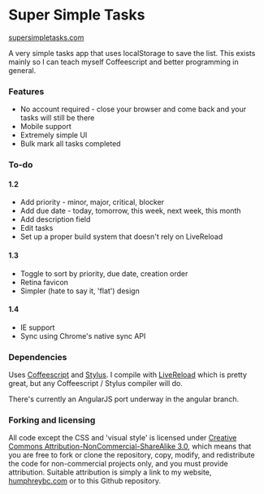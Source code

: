 Super Simple Tasks
==================
[supersimpletasks.com](http://supersimpletasks.com)

A very simple tasks app that uses localStorage to save the list. This exists mainly so I can teach myself Coffeescript and better programming in general.

### Features

* No account required - close your browser and come back and your tasks will still be there
* Mobile support
* Extremely simple UI
* Bulk mark all tasks completed

### To-do

#### 1.2

* Add priority - minor, major, critical, blocker
* Add due date - today, tomorrow, this week, next week, this month
* Add description field
* Edit tasks
* Set up a proper build system that doesn't rely on LiveReload

#### 1.3

* Toggle to sort by priority, due date, creation order
* Retina favicon
* Simpler (hate to say it, 'flat') design

#### 1.4

* IE support
* Sync using Chrome's native sync API

### Dependencies

Uses [Coffeescript](http://coffeescript.org/) and [Stylus](http://learnboost.github.com/stylus/). I compile with [LiveReload](http://livereload.com/) which is pretty great, but any Coffeescript / Stylus compiler will do.

There's currently an AngularJS port underway in the angular branch.

### Forking and licensing

All code except the CSS and 'visual style' is licensed under [Creative Commons Attribution-NonCommercial-ShareAlike 3.0](http://creativecommons.org/licenses/by-nc-sa/3.0/), which means that you are free to fork or clone the repository, copy, modify, and redistribute the code for non-commercial projects only, and you must provide attribution. Suitable attribution is simply a link to my website, [humphreybc.com](http://humphreybc.com) or to this Github repository.
